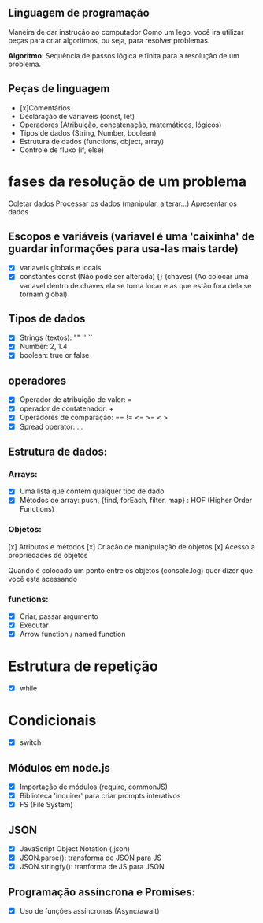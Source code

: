 


 ## Linguagem de programação

  Maneira de dar instrução ao computador
  Como um lego, você ira utilizar peças para criar algoritmos, ou seja, para resolver problemas.

   **Algoritmo**: Sequência de passos lógica e finita para a resolução de um problema.

   ## Peças de linguagem 

- [x]Comentários
- Declaração de variáveis (const, let)
- Operadores (Atribuição, concatenação, matemáticos, lógicos)
- Tipos de dados (String, Number, boolean)
- Estrutura de dados (functions, object, array)
- Controle de fluxo (if, else)

# fases da resolução de um problema

Coletar dados
Processar os dados (manipular, alterar...)
Apresentar os dados

## Escopos e variáveis (variavel é uma 'caixinha' de guardar informações para usa-las mais tarde)
- [x] variaveis globais e locais
- [x] constantes
const (Não pode ser alterada)
{} (chaves) (Ao colocar uma variavel dentro de chaves ela se torna locar e as que estão fora dela se tornam global)

## Tipos de dados

- [x] Strings (textos): "" '' ``
- [x] Number: 2, 1.4
- [x] boolean: true or false

## operadores

- [x] Operador de atribuição de valor: =
- [x] operador de contatenador: +
- [x] Operadores de comparação: == != <= >= < >
- [x] Spread operator: ...
## Estrutura de dados:

### Arrays:

- [x] Uma lista que contém qualquer tipo de dado
- [x] Métodos de array: push, {find, forEach, filter, map} : HOF (Higher Order Functions)

### Objetos:

[x] Atributos e métodos
[x] Criação de manipulação de objetos
[x] Acesso a propriedades de objetos

Quando é colocado um ponto entre os objetos (console.log) quer dizer que você esta acessando 

### functions:

- [x] Criar, passar argumento
- [x] Executar
- [x] Arrow function / named function

 # Estrutura de repetição

 - [x] while

  # Condicionais 

- [x] switch

## Módulos em node.js

- [x] Importação de módulos (require, commonJS)
- [x] Biblioteca 'inquirer' para criar prompts interativos
- [x] FS (File System)

## JSON

- [x] JavaScript Object Notation (.json)
- [x] JSON.parse(): transforma de JSON para JS
- [x] JSON.stringfy(): tranforma de JS para JSON

## Programação assíncrona e Promises:

- [x] Uso de funções assíncronas (Async/await)